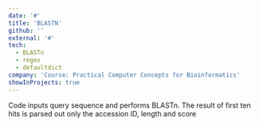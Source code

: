 ```yaml
---
date: '#'
title: 'BLASTN'
github: ''
external: '#'
tech:
  - BLASTn 
  - regex
  - defaultdict
company: 'Course: Practical Computer Concepts for Bioinformatics'
showInProjects: true
---
```


Code inputs query sequence and performs BLASTn. The result of first ten hits is parsed out only the accession ID, length and score